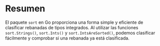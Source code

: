 # Resumen

El paquete `sort` en Go proporciona una forma simple y eficiente de clasificar rebanadas de tipos integrados. Al utilizar las funciones `sort.Strings()`, `sort.Ints()` y `sort.IntsAreSorted()`, podemos clasificar fácilmente y comprobar si una rebanada ya está clasificada.

